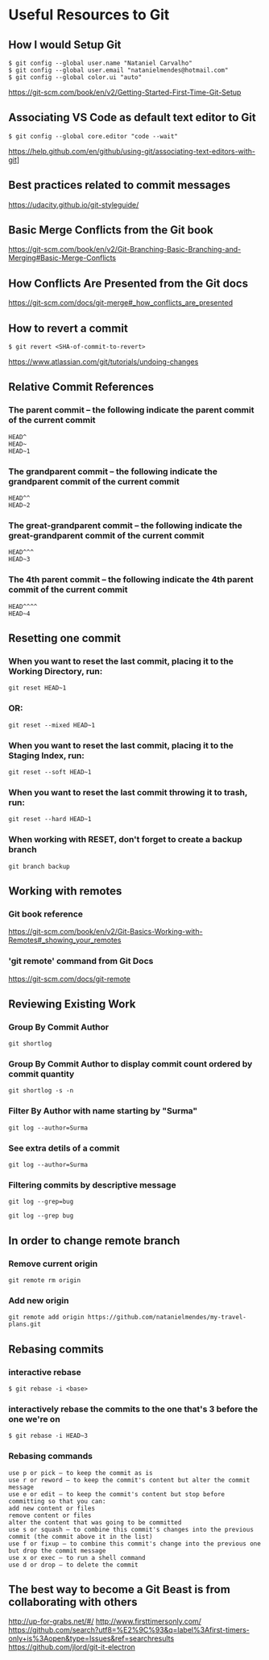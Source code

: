 # Useful Resources to Git

## How I would Setup Git
```
$ git config --global user.name "Nataniel Carvalho"
$ git config --global user.email "natanielmendes@hotmail.com"
$ git config --global color.ui "auto"
```
https://git-scm.com/book/en/v2/Getting-Started-First-Time-Git-Setup

## Associating VS Code as default text editor to Git
```
$ git config --global core.editor "code --wait"
```
https://help.github.com/en/github/using-git/associating-text-editors-with-git]

## Best practices related to commit messages
https://udacity.github.io/git-styleguide/

## Basic Merge Conflicts from the Git book
https://git-scm.com/book/en/v2/Git-Branching-Basic-Branching-and-Merging#Basic-Merge-Conflicts

## How Conflicts Are Presented from the Git docs
https://git-scm.com/docs/git-merge#_how_conflicts_are_presented

## How to revert a commit
```
$ git revert <SHA-of-commit-to-revert>
```
https://www.atlassian.com/git/tutorials/undoing-changes

## Relative Commit References
### The parent commit – the following indicate the parent commit of the current commit
```
HEAD^
HEAD~
HEAD~1
```
### The grandparent commit – the following indicate the grandparent commit of the current commit
```
HEAD^^
HEAD~2
```
### The great-grandparent commit – the following indicate the great-grandparent commit of the current commit
```
HEAD^^^
HEAD~3
```
### The 4th parent commit – the following indicate the 4th parent commit of the current commit
```
HEAD^^^^
HEAD~4
```

## Resetting one commit
### When you want to reset the last commit, placing it to the Working Directory, run:
```
git reset HEAD~1
```
### OR:
```
git reset --mixed HEAD~1
```
### When you want to reset the last commit, placing it to the Staging Index, run:
```
git reset --soft HEAD~1
```
### When you want to reset the last commit throwing it to trash, run:
```
git reset --hard HEAD~1
```
### When working with RESET, don't forget to create a backup branch
```
git branch backup
```

## Working with remotes
### Git book reference
https://git-scm.com/book/en/v2/Git-Basics-Working-with-Remotes#_showing_your_remotes

### 'git remote' command from Git Docs 
https://git-scm.com/docs/git-remote

## Reviewing Existing Work
### Group By Commit Author
```
git shortlog
```
### Group By Commit Author to display commit count ordered by commit quantity
```
git shortlog -s -n
```
### Filter By Author with name starting by "Surma"
```
git log --author=Surma
```
### See extra detils of a commit
```
git log --author=Surma
```
### Filtering commits by descriptive message
```
git log --grep=bug
```
```
git log --grep bug
```
## In order to change remote branch
### Remove current origin
```
git remote rm origin
```
### Add new origin
```
git remote add origin https://github.com/natanielmendes/my-travel-plans.git
```
## Rebasing commits
### interactive rebase
```
$ git rebase -i <base>
```
### interactively rebase the commits to the one that's 3 before the one we're on
```
$ git rebase -i HEAD~3
```
### Rebasing commands
```
use p or pick – to keep the commit as is
use r or reword – to keep the commit's content but alter the commit message
use e or edit – to keep the commit's content but stop before committing so that you can:
add new content or files
remove content or files
alter the content that was going to be committed
use s or squash – to combine this commit's changes into the previous commit (the commit above it in the list)
use f or fixup – to combine this commit's change into the previous one but drop the commit message
use x or exec – to run a shell command
use d or drop – to delete the commit
```
## The best way to become a Git Beast is from collaborating with others
http://up-for-grabs.net/#/
http://www.firsttimersonly.com/
https://github.com/search?utf8=%E2%9C%93&q=label%3Afirst-timers-only+is%3Aopen&type=Issues&ref=searchresults
https://github.com/jlord/git-it-electron